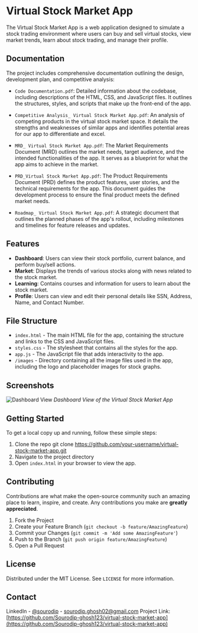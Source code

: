 # Virtual Stock Market App

The Virtual Stock Market App is a web application designed to simulate a stock trading environment where users can buy and sell virtual stocks, view market trends, learn about stock trading, and manage their profile.

## Documentation

The project includes comprehensive documentation outlining the design, development plan, and competitive analysis:

- `Code Documentation.pdf`: Detailed information about the codebase, including descriptions of the HTML, CSS, and JavaScript files. It outlines the structures, styles, and scripts that make up the front-end of the app.

- `Competitive Analysis_ Virtual Stock Market App.pdf`: An analysis of competing products in the virtual stock market space. It details the strengths and weaknesses of similar apps and identifies potential areas for our app to differentiate and excel.

- `MRD_ Virtual Stock Market App.pdf`: The Market Requirements Document (MRD) outlines the market needs, target audience, and the intended functionalities of the app. It serves as a blueprint for what the app aims to achieve in the market.

- `PRD_Virtual Stock Market App.pdf`: The Product Requirements Document (PRD) defines the product features, user stories, and the technical requirements for the app. This document guides the development process to ensure the final product meets the defined market needs.

- `Roadmap_ Virtual Stock Market App.pdf`: A strategic document that outlines the planned phases of the app's rollout, including milestones and timelines for feature releases and updates.

## Features

- **Dashboard**: Users can view their stock portfolio, current balance, and perform buy/sell actions.
- **Market**: Displays the trends of various stocks along with news related to the stock market.
- **Learning**: Contains courses and information for users to learn about the stock market.
- **Profile**: Users can view and edit their personal details like SSN, Address, Name, and Contact Number.

## File Structure

- `index.html` - The main HTML file for the app, containing the structure and links to the CSS and JavaScript files.
- `styles.css` - The stylesheet that contains all the styles for the app.
- `app.js` - The JavaScript file that adds interactivity to the app.
- `/images` - Directory containing all the image files used in the app, including the logo and placeholder images for stock graphs.

## Screenshots

![Dashboard View](Dashboard.png)
*Dashboard View of the Virtual Stock Market App*

## Getting Started

To get a local copy up and running, follow these simple steps:

1. Clone the repo
git clone https://github.com/your-username/virtual-stock-market-app.git
2. Navigate to the project directory
3. Open `index.html` in your browser to view the app.

## Contributing

Contributions are what make the open-source community such an amazing place to learn, inspire, and create. Any contributions you make are **greatly appreciated**.

1. Fork the Project
2. Create your Feature Branch (`git checkout -b feature/AmazingFeature`)
3. Commit your Changes (`git commit -m 'Add some AmazingFeature'`)
4. Push to the Branch (`git push origin feature/AmazingFeature`)
5. Open a Pull Request

## License

Distributed under the MIT License. See `LICENSE` for more information.

## Contact

LinkedIn - [@sourodip](https://linkedin.com/in/sourodip) - sourodip.ghosh02@gmail.com
Project Link: [https://github.com/Sourodip-ghosh123/virtual-stock-market-app](https://github.com/Sourodip-ghosh123/virtual-stock-market-app)
